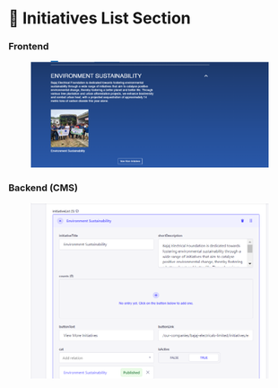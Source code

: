 # 📎 Initiatives List Section

### **Frontend**

<figure><img src="../../.gitbook/assetsBEL/initiatives-section.png" alt=""><figcaption></figcaption></figure>

### Backend (CMS)

<figure><img src="../../.gitbook/assetsBEL/initiatives-section-cms.png" alt=""><figcaption></figcaption></figure>
